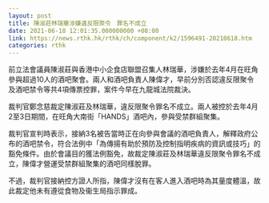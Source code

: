 ```yaml
---
layout: post
title: 陳淑莊林瑞華涉嫌違反限聚令　罪名不成立
date: 2021-06-18 12:01:35.000000000 +08:00
link: https://news.rthk.hk/rthk/ch/component/k2/1596491-20210618.htm
categories: rthk
---
```


前立法會議員陳淑莊與香港中小企食店聯盟召集人林瑞華，涉嫌於去年4月在旺角參與超過10人的酒吧聚會。兩人和酒吧負責人陳偉才，早前分別否認違反限聚令及酒吧禁令等共4項傳票控罪，案件今早在九龍城法院裁決。

裁判官鄭念慈裁定陳淑莊及林瑞華，違反限聚令罪名不成立。兩人被控於去年4月2至3日期間，在旺角大南街「HANDS」酒吧內，參與受禁群組聚集。

裁判官宣判時表示，接納3名被告當時正在向參與會議的酒吧負責人，解釋政府公布的酒吧禁令，符合法例中「為傳揚有助於預防及控制指明疾病的資訊或技巧」的豁免條件。由於會議目的獲法例豁免，故裁定陳淑莊及林瑞華違反限聚令罪名不成立，陳偉才營運受禁群組聚集的酒吧同樣脫罪。

不過，裁判官接納控方證人所指，陳偉才沒有在客人進入酒吧時為其量度體溫，故此裁定他未有遵從食物及衞生局指示罪成。
